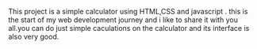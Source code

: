 This project is a simple calculator using HTML,CSS and javascript . this is the start of my web development journey and i like to share it with you all.you can do just simple caculations on the calculator and its interface is also very good.

